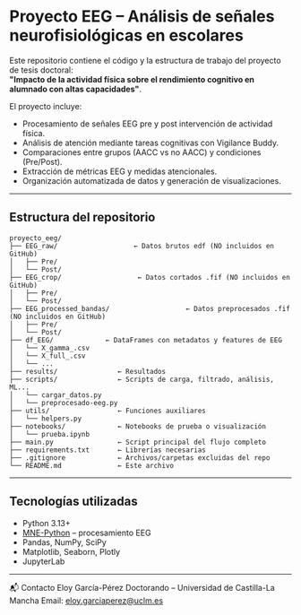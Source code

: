 # Proyecto EEG – Análisis de señales neurofisiológicas en escolares

Este repositorio contiene el código y la estructura de trabajo del proyecto de tesis doctoral:  
**"Impacto de la actividad física sobre el rendimiento cognitivo en alumnado con altas capacidades"**.

El proyecto incluye:
- Procesamiento de señales EEG pre y post intervención de actividad física.
- Análisis de atención mediante tareas cognitivas con Vigilance Buddy.
- Comparaciones entre grupos (AACC vs no AACC) y condiciones (Pre/Post).
- Extracción de métricas EEG y medidas atencionales.
- Organización automatizada de datos y generación de visualizaciones.

---

## Estructura del repositorio

```text
proyecto_eeg/
├── EEG_raw/                   ← Datos brutos edf (NO incluidos en GitHub)
│   ├── Pre/
│   └── Post/
├── EEG_crop/                   ← Datos cortados .fif (NO incluidos en GitHub)
│   ├── Pre/
│   └── Post/ 
├── EEG_processed_bandas/                   ← Datos preprocesados .fif (NO incluidos en GitHub)
│   ├── Pre/
│   └── Post/ 
├── df_EEG/             ← DataFrames con metadatos y features de EEG
│   └── X_gamma_.csv
│   └── X_full_.csv
│   └── ...
├── results/               ← Resultados
├── scripts/               ← Scripts de carga, filtrado, análisis, ML...
│   └── cargar_datos.py
│   └── preprocesado-eeg.py
├── utils/                 ← Funciones auxiliares 
│   └── helpers.py
├── notebooks/             ← Notebooks de prueba o visualización
│   └── prueba.ipynb
├── main.py                ← Script principal del flujo completo
├── requirements.txt       ← Librerías necesarias
├── .gitignore             ← Archivos/carpetas excluidas del repo
└── README.md              ← Este archivo

```
---

## Tecnologías utilizadas

- Python 3.13+
- [MNE-Python](https://mne.tools) – procesamiento EEG
- Pandas, NumPy, SciPy
- Matplotlib, Seaborn, Plotly
- JupyterLab

---


📬 Contacto
Eloy García-Pérez
Doctorando – Universidad de Castilla-La Mancha
Email: eloy.garciaperez@uclm.es
